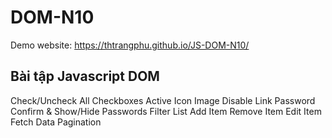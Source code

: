 # DOM-N10
Demo website: https://thtrangphu.github.io/JS-DOM-N10/
## Bài tập Javascript DOM
Check/Uncheck All Checkboxes
Active Icon Image
Disable Link
Password Confirm & Show/Hide Passwords
Filter List
Add Item
Remove Item
Edit Item
Fetch Data
Pagination
